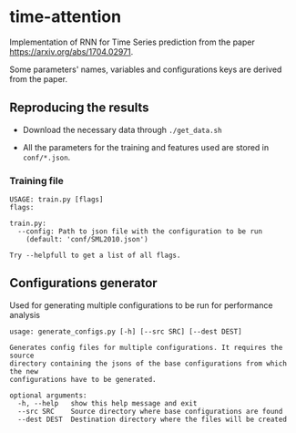 # time-attention
Implementation of RNN for Time Series prediction from the paper 
https://arxiv.org/abs/1704.02971.

Some parameters' names, variables and configurations keys are
derived from the paper.


## Reproducing the results

* Download the necessary data through `./get_data.sh`

* All the parameters for the training and features used are stored in
  `conf/*.json`.

### Training file

```
USAGE: train.py [flags]
flags:

train.py:
  --config: Path to json file with the configuration to be run
    (default: 'conf/SML2010.json')

Try --helpfull to get a list of all flags.
```

## Configurations generator

Used for generating multiple configurations to be run for performance
analysis

```
usage: generate_configs.py [-h] [--src SRC] [--dest DEST]

Generates config files for multiple configurations. It requires the source
directory containing the jsons of the base configurations from which the new
configurations have to be generated.

optional arguments:
  -h, --help   show this help message and exit
  --src SRC    Source directory where base configurations are found
  --dest DEST  Destination directory where the files will be created
```